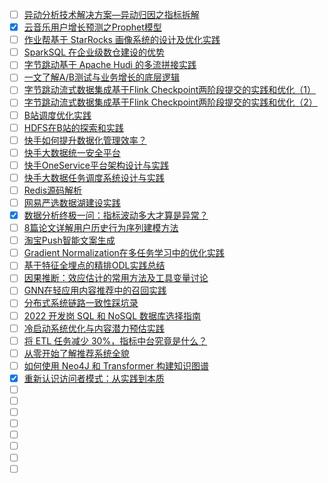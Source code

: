 - [ ] [异动分析技术解决方案—异动归因之指标拆解](https://mp.weixin.qq.com/s/qwHLpqMp1CfJbwpUtqA0-g)
- [x] [云音乐用户增长预测之Prophet模型](https://smartsi.blog.csdn.net/article/details/130050487)
- [ ] [作业帮基于 StarRocks 画像系统的设计及优化实践](https://mp.weixin.qq.com/s/Vel8SkU1sfQveJmeIPJb-A)
- [ ] [SparkSQL 在企业级数仓建设的优势](https://mp.weixin.qq.com/s/hKAbcwX_pqdzD_4ANT7htw)
- [ ] [字节跳动基于 Apache Hudi 的多流拼接实践](https://mp.weixin.qq.com/s/EEHadJ42gqfcRcFnT7Mwhw)
- [ ] [一文了解A/B测试与业务增长的底层逻辑](https://mp.weixin.qq.com/s/WSelcBo1FHfQgTrFdz206g)
- [ ] [字节跳动流式数据集成基于Flink Checkpoint两阶段提交的实践和优化（1）](https://mp.weixin.qq.com/s/gcamIuIB7W-FVcInYKeUJA)
- [ ] [字节跳动流式数据集成基于Flink Checkpoint两阶段提交的实践和优化（2）](https://mp.weixin.qq.com/s/Ne_Yz-szz4dR8KijuNg3nA)
- [ ] [B站调度优化实践](https://mp.weixin.qq.com/s/df2TQUpRRaK3OGnNWlZRUQ)
- [ ] [HDFS在B站的探索和实践](https://mp.weixin.qq.com/s/lg4-ERorvv9HH4AaUUXmNA)
- [ ] [快手如何提升数据化管理效率？](https://mp.weixin.qq.com/s/b3MVLFE5xJyLBtHti6Sd2A)
- [ ] [快手大数据统一安全平台](https://mp.weixin.qq.com/s/1O5pvvmAqNunCkDFxpzocQ)
- [ ] [快手OneService平台架构设计与实践](https://mp.weixin.qq.com/s/yUDvi-kt-3UMZhPA1L-yJA)
- [ ] [快手大数据任务调度系统设计与实践](https://mp.weixin.qq.com/s/pn4yNGOM_6_cYTFuqsay4A)
- [ ] [Redis源码解析](https://mp.weixin.qq.com/s/xNaEqebyQaXTJoKiQhkC7g)
- [ ] [网易严选数据湖建设实践](https://mp.weixin.qq.com/s/4L6GSnruQvjYbtjsCyRY7A)
- [x] [数据分析终极一问：指标波动多大才算是异常？](https://smartsi.blog.csdn.net/article/details/130035644)
- [ ] [8篇论文详解用户历史行为序列建模方法](https://mp.weixin.qq.com/s/I7EWGybuwSmOaYdgiFc33g)
- [ ] [淘宝Push智能文案生成](https://mp.weixin.qq.com/s/QKhHlxXDm49fQFavDGFxng)
- [ ] [Gradient Normalization在多任务学习中的优化实践](https://mp.weixin.qq.com/s/SSwwks5xeabJ1L44bz9bsQ)
- [ ] [基于特征全埋点的精排ODL实践总结](https://mp.weixin.qq.com/s/FqyPyt55NRb6f0NHDHid4A)
- [ ] [因果推断：效应估计的常用方法及工具变量讨论](https://mp.weixin.qq.com/s/oNu3wim9mXGzW2D9eeq_CQ)
- [ ] [GNN在轻应用内容推荐中的召回实践](https://mp.weixin.qq.com/s/8N5DiIlQKae4C_GAsNszTA)
- [ ] [分布式系统链路一致性踩坑录](https://mp.weixin.qq.com/s/jHnzRdaoJ1OmUFfdq8kdew)
- [ ] [2022 开发岗 SQL 和 NoSQL 数据库选择指南](https://mp.weixin.qq.com/s/CdaIj6WLKK5tKcfsrv4x9A)
- [ ] [冷启动系统优化与内容潜力预估实践](https://mp.weixin.qq.com/s/MHxDE7zZ7-DOc8LzsjBKcQ)
- [ ] [将 ETL 任务减少 30%，指标中台究竟是什么？](https://mp.weixin.qq.com/s/GH9nNk4aDObbi7VKCknKSQ)
- [ ] [从零开始了解推荐系统全貌](https://mp.weixin.qq.com/s/47k-y32vLfilt3oYEXHj3Q)
- [ ] [如何使用 Neo4J 和 Transformer 构建知识图谱](https://mp.weixin.qq.com/s/vzGxVx5bf1EBQn9OMdsoww)
- [x] [重新认识访问者模式：从实践到本质](https://smartsi.blog.csdn.net/article/details/140924439)
- [ ] []()
- [ ] []()
- [ ] []()
- [ ] []()
- [ ] []()
- [ ] []()
- [ ] []()
- [ ] []()
